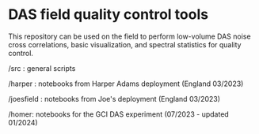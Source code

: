 # DAS field quality control tools

This repository can be used on the field to perform low-volume DAS noise cross correlations, basic visualization, and spectral statistics for quality control.

/src	: general scripts

/harper	: notebooks from Harper Adams deployment (England 03/2023)


/joesfield	: notebooks from Joe's deployment (England 03/2023)

/homer: notebooks for the GCI DAS experiment (07/2023 - updated 01/2024)
